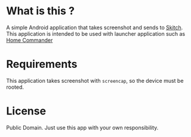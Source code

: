# What is this ?
A simple Android application that takes screenshot and sends to [Skitch](http://evernote.com/intl/jp/skitch/).
This application is intended to be used with launcher application such as [Home Commander](https://play.google.com/store/apps/details?id=jp.dip.sugarhouse.homecommander)


# Requirements
This application takes screenshot with `screencap`, so the device must be rooted.

# License
Public Domain. Just use this app with your own responsibility.
